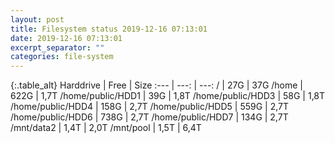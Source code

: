 ```yaml
---
layout: post
title: Filesystem status 2019-12-16 07:13:01
date: 2019-12-16 07:13:01
excerpt_separator: ""
categories: file-system
---
```

{:.table_alt}
Harddrive | Free | Size
:--- | ---: | ---:
/ | 27G | 37G
/home | 622G | 1,7T
/home/public/HDD1 | 39G | 1,8T
/home/public/HDD3 | 58G | 1,8T
/home/public/HDD4 | 158G | 2,7T
/home/public/HDD5 | 559G | 2,7T
/home/public/HDD6 | 738G | 2,7T
/home/public/HDD7 | 134G | 2,7T
/mnt/data2 | 1,4T | 2,0T
/mnt/pool | 1,5T | 6,4T
